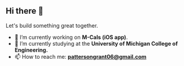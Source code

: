 ## Hi there 👋

Let's build something great together.

- 🔭 I’m currently working on **M-Cals (iOS app)**.
- 🌱 I’m currently studying at the **University of Michigan College of Engineering.**
- 📫 How to reach me: **pattersongrant06@gmail.com**

<!--
**pattersongrant/pattersongrant** is a ✨ _special_ ✨ repository because its `README.md` (this file) appears on your GitHub profile.

Here are some ideas to get you started:

- 🔭 I’m currently working on ...
- 🌱 I’m currently learning ...
- 👯 I’m looking to collaborate on ...
- 🤔 I’m looking for help with ...
- 💬 Ask me about ...
- 📫 How to reach me: ...
- 😄 Pronouns: ...
- ⚡ Fun fact: ...
-->
